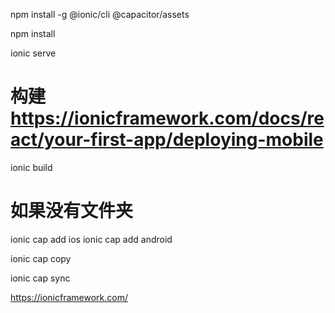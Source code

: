npm install -g @ionic/cli @capacitor/assets

npm install

ionic serve

# 构建 https://ionicframework.com/docs/react/your-first-app/deploying-mobile

ionic build

# 如果没有文件夹
ionic cap add ios
ionic cap add android

ionic cap copy

ionic cap sync

https://ionicframework.com/